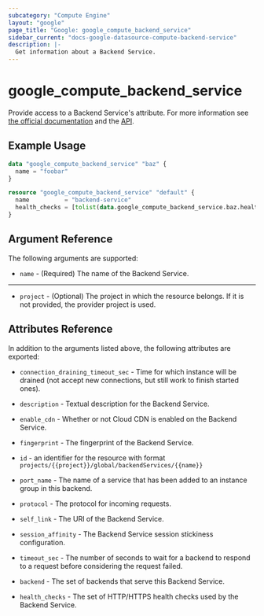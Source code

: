 ```yaml
---
subcategory: "Compute Engine"
layout: "google"
page_title: "Google: google_compute_backend_service"
sidebar_current: "docs-google-datasource-compute-backend-service"
description: |-
  Get information about a Backend Service.
---
```


# google\_compute\_backend\_service

Provide access to a Backend Service's attribute. For more information
see [the official documentation](https://cloud.google.com/compute/docs/load-balancing/http/backend-service)
and the [API](https://cloud.google.com/compute/docs/reference/latest/backendServices).

## Example Usage

```tf
data "google_compute_backend_service" "baz" {
  name = "foobar"
}

resource "google_compute_backend_service" "default" {
  name          = "backend-service"
  health_checks = [tolist(data.google_compute_backend_service.baz.health_checks)[0]]
}
```

## Argument Reference

The following arguments are supported:

* `name` - (Required) The name of the Backend Service.

- - -

* `project` - (Optional) The project in which the resource belongs. If it is not provided, the provider project is used.

## Attributes Reference

In addition to the arguments listed above, the following attributes are exported:

* `connection_draining_timeout_sec` - Time for which instance will be drained (not accept new connections, but still work to finish started ones).

* `description` - Textual description for the Backend Service.

* `enable_cdn` - Whether or not Cloud CDN is enabled on the Backend Service.

* `fingerprint` - The fingerprint of the Backend Service.

* `id` - an identifier for the resource with format `projects/{{project}}/global/backendServices/{{name}}`

* `port_name` - The name of a service that has been added to an instance group in this backend.

* `protocol` - The protocol for incoming requests.

* `self_link` - The URI of the Backend Service.

* `session_affinity` - The Backend Service session stickiness configuration.

* `timeout_sec` - The number of seconds to wait for a backend to respond to a request before considering the request failed.

* `backend` - The set of backends that serve this Backend Service.

* `health_checks` - The set of HTTP/HTTPS health checks used by the Backend Service.

